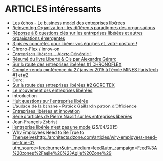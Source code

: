 # ARTICLES intéressants

- [Les échos - Le business model des entreprises libérées](http://www.lesechos.fr/idees-debats/cercle/cercle-130163-le-business-model-des-entreprises-liberees-1107801.php)
- [Reinventing Organization : les différents paradigmes des organisations](http://awperformances.com/project/reinventing-organization-les-differents-paradigmes-des-organisations)
- [Réponse à 8 questions clés sur les entreprises libérées et autres organisations émergentes](http://brigittequinton.blogspot.fr/2015/05/reponse-8-questions-cles-sur-les.html)
- [3 pistes concrètes pour libérer vos équipes et, votre posture !](http://reussitepartagee.com/wp/manager-ou-leader-3-pistes-posture-pour-liberer-vos-equipes-solutions)
- Chrono-Flex / innov-on
 - [Entreprises libérées… Alerte Générale !](http://liberation-entreprise.org/e%E2%80%8Bntreprises-liberees-alerte-generale/)
 - [Résumé du livre Liberté & Cie par Alexandre Gérard](https://docs.google.com/file/d/0B3ijWVPIoL0nM2Y5YjUxOTUtYTVlNC00NDBmLTgyYWUtMWYzODE1MmQ3ZThi/edit?pli=1)
 - [Sur la route des entreprises libérées #1 CHRONOFLEX](http://mylearningexpedition.com/2014/10/route-entreprises-liberees-1-chronoflex/)
 - [Compte-rendu conférence du 27 janvier 2015 à l’école MINES ParisTech #1](http://www.islean-consulting.fr/liberte-et-responsabilite-les-cles-de-la-prosperite-partie-1/)  et   [#2](http://www.islean-consulting.fr/liberte-et-responsabilite-bonheur-et-prosperite-partie-2/)
- Gore :
 - [Sur la route des entreprises libérées #2 GORE TEX](http://mylearningexpedition.com/2015/01/route-entreprises-liberees-2-gore-tex/)
- [Le mouvement des entreprises libérées](http://www.contrepoints.org/2015/04/30/206168-le-mouvement-des-entreprises-liberees)
- introduction
 - [Huit questions sur l'entreprise libérée](http://www.lesechos.fr/idees-debats/cercle/cercle-130956-lentreprise-liberee-a-t-elle-un-avenir-1109689.php?__scoop_post=db90fe80-de9a-11e4-95d6-90b11c3ead14&__scoop_topic=990943#) 
- [L’audace de la banane - Patrick Gaillardin patron d'Officience](https://flipshot.co/2015/05/21/laudace-de-la-banane/)
- [Entreprises libérées et innovation](http://www.lesechos.fr/idees-debats/cercle/cercle-133532-entreprises-liberees-et-innovation-1124101.php#xtor=CS1-33)
- [Série d'articles de Pierre Nassif sur les entreprises libérées](http://www.contrepoints.org/author/pierre-nassif)
- Jean-François Zobrist
 - [l’entreprise libérée n’est pas une mode](http://www.lavoixdunord.fr/economie/jean-francois-zobrist-l-entreprise-liberee-n-est-ia0b0n2788362) (25/04/2015)
- [Why Employees Need to Be True to Themselves]()http://architects.dzone.com/articles/why-employees-need-be-true-0?utm_source=feedburner&utm_medium=feed&utm_campaign=Feed%3A%20zones%2Fagile%20%28Agile%20Zone%29
